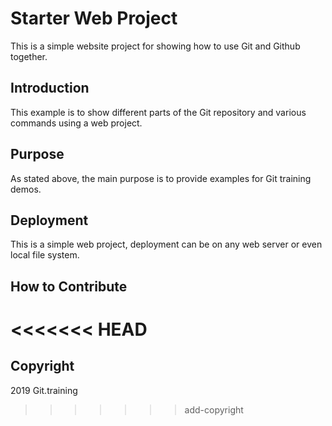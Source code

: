 # Starter Web Project
This is a simple website project for showing
how to use Git and Github together.

## Introduction
This example is to show different parts 
of the Git repository and various commands
using a web project.

## Purpose
As stated above, the main purpose is to
provide examples for Git training demos.

## Deployment
This is a simple web project, deployment
can be on any web server or even local 
file system.

## How to Contribute
<<<<<<< HEAD
=======

## Copyright
2019 Git.training
>>>>>>> add-copyright
